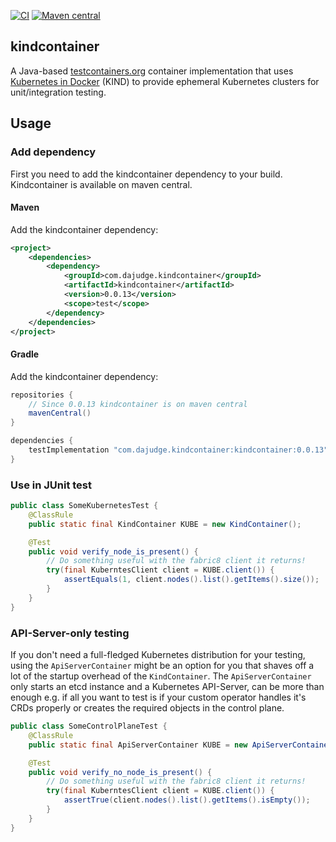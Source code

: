 [![CI](https://github.com/dajudge/kafkaproxy/actions/workflows/build.yaml/badge.svg)](https://github.com/dajudge/kindcontainer/actions/workflows/build.yaml)
[![Maven central](https://img.shields.io/maven-central/v/com.dajudge.kindcontainer/kindcontainer)](https://search.maven.org/artifact/com.dajudge.kindcontainer/kindcontainer)

kindcontainer
---
A Java-based [testcontainers.org](https://www.testcontainers.org/) container implementation that uses 
[Kubernetes in Docker](https://github.com/kubernetes-sigs/kind) (KIND) to provide ephemeral Kubernetes
clusters for unit/integration testing.

## Usage
### Add dependency
First you need to add the kindcontainer dependency to your build. Kindcontainer is available on maven central.
#### Maven
Add the kindcontainer dependency:
```xml
<project>
    <dependencies>
        <dependency>
            <groupId>com.dajudge.kindcontainer</groupId>
            <artifactId>kindcontainer</artifactId>
            <version>0.0.13</version>
            <scope>test</scope>
        </dependency>
    </dependencies>
</project>
```

#### Gradle
Add the kindcontainer dependency:
```groovy
repositories {
    // Since 0.0.13 kindcontainer is on maven central
    mavenCentral()
}

dependencies {
    testImplementation "com.dajudge.kindcontainer:kindcontainer:0.0.13"
}
```
### Use in JUnit test
```java
public class SomeKubernetesTest {
    @ClassRule
    public static final KindContainer KUBE = new KindContainer();

    @Test
    public void verify_node_is_present() {
        // Do something useful with the fabric8 client it returns!
        try(final KuberntesClient client = KUBE.client()) {
            assertEquals(1, client.nodes().list().getItems().size());
        }
    }
}
```

### API-Server-only testing
If you don't need a full-fledged Kubernetes distribution for your testing, using the `ApiServerContainer`
might be an option for you that shaves off a lot of the startup overhead of the `KindContainer`. The
`ApiServerContainer` only starts an etcd instance and a Kubernetes API-Server, can be more than enough
e.g. if all you want to test is if your custom operator handles it's CRDs properly or creates the required
objects in the control plane.

```java
public class SomeControlPlaneTest {
    @ClassRule
    public static final ApiServerContainer KUBE = new ApiServerContainer();

    @Test
    public void verify_no_node_is_present() {
        // Do something useful with the fabric8 client it returns!
        try(final KuberntesClient client = KUBE.client()) {
            assertTrue(client.nodes().list().getItems().isEmpty());
        }
    }
}
```
